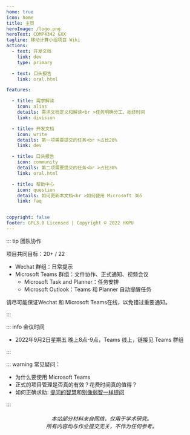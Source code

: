 ```yaml
---
home: true
icon: home
title: 主页
heroImage: /logo.png
heroText: COMP4342 GXX
tagline: 移动计算小组项目 Wiki 
actions:
  - text: 开发文档
    link: dev
    type: primary

  - text: 口头报告
    link: oral.html

features:

  - title: 需求解读
    icon: alias
    details: 需求文档定义和解读<br >任务明确分工、始终时间
    link: division

  - title: 开发文档
    icon: write
    details: 第一项需要提交的任务<br >占比20%
    link: dev

  - title: 口头报告
    icon: community
    details: 第二项需要提交的任务<br >占比30%
    link: oral.html

  - title: 帮助中心
    icon: question
    details: 如何更新本文档<br >如何使用 Microsoft 365
    link: faq


copyright: false
footer: GPL3.0 Licensed | Copyright © 2022 HKPU
---
```


::: tip 团队协作

项目共同目标：20+ / 22

- Wechat 群组：日常提示
- Microsoft Teams 群组：文件协作、正式通知、视频会议
  - Microsoft Task and Planner：任务安排
  - Microsoft Outlook：Teams 和 Planner 自动提醒任务


请尽可能保证Wechat 和 Microsoft Teams在线，以免错过重要通知。

:::

::: info 会议时间

- 2022年9月2日星期五 晚上8点-9点，Teams 线上，链接见 Teams 群组

:::

::: warning 常见疑问：

- 为什么要使用 Microsoft Teams
- 正式的项目管理是否真的有效？花费时间真的值得？
- 如何正确求助: [提问的智慧](https://github.com/ryanhanwu/How-To-Ask-Questions-The-Smart-Way/blob/master/README-zh_CN.md)和[别像弱智一样提问](https://github.com/tangx/Stop-Ask-Questions-The-Stupid-Ways/blob/master/README.md)

:::

<h6 style="text-align:center">
本站部分材料来自网络，仅用于学术研究。
<br>
所有内容均与作业提交无关，不作为任何参考。
</h6>
